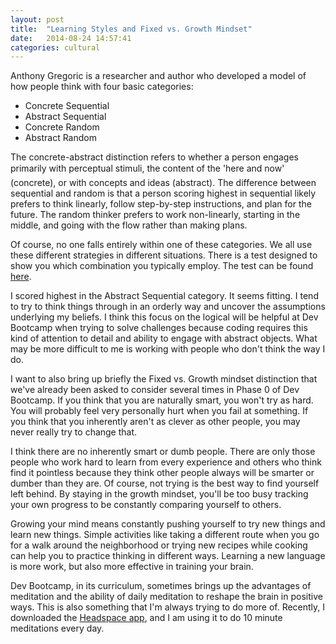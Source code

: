 ```yaml
---
layout: post
title:  "Learning Styles and Fixed vs. Growth Mindset"
date:   2014-08-24 14:57:41
categories: cultural
---
```


Anthony Gregoric is a researcher and author who developed a model of how people think with four basic categories:

- Concrete Sequential
- Abstract Sequential
- Concrete Random
- Abstract Random

The concrete-abstract distinction refers to whether a person engages primarily with perceptual stimuli, the content of the 'here and now' (concrete), or with concepts and ideas (abstract). The difference between sequential and random is that a person scoring highest in sequential likely prefers to think linearly, follow step-by-step instructions, and plan for the future. The random thinker prefers to work non-linearly, starting in the middle, and going with the flow rather than making plans.

Of course, no one falls entirely within one of these categories. We all use these different strategies in different situations. There is a test designed to show you which combination you typically employ. The test can be found [here][personal-think].

I scored highest in the Abstract Sequential category. It seems fitting. I tend to try to think things through in an orderly way and uncover the assumptions underlying my beliefs. I think this focus on the logical will be helpful at Dev Bootcamp when trying to solve challenges because coding requires this kind of attention to detail and ability to engage with abstract objects. What may be more difficult to me is working with people who don't think the way I do.

I want to also bring up briefly the Fixed vs. Growth mindset distinction that we've already been asked to consider several times in Phase 0 of Dev Bootcamp. If you think that you are naturally smart, you won't try as hard. You will probably feel very personally hurt when you fail at something. If you think that you inherently aren't as clever as other people, you may never really try to change that.

I think there are no inherently smart or dumb people. There are only those people who work hard to learn from every experience and others who think find it pointless because they think other people always will be smarter or dumber than they are. Of course, not trying is the best way to find yourself left behind. By staying in the growth mindset, you'll be too busy tracking your own progress to be constantly comparing yourself to others.

Growing your mind means constantly pushing yourself to try new things and learn new things. Simple activities like taking a different route when you go for a walk around the neighborhood or trying new recipes while cooking can help you to practice thinking in different ways. Learning a new language is more work, but also  more effective in training your brain.

Dev Bootcamp, in its curriculum, sometimes brings up the advantages of meditation and the ability of daily meditation to reshape the brain in positive ways. This is also something that I'm always trying to do more of. Recently, I downloaded the [Headspace app][head-space], and I am using it to do 10 minute meditations every day.

[personal-think]: http://www.thelearningweb.net/personalthink.html
[head-space]: https://www.headspace.com